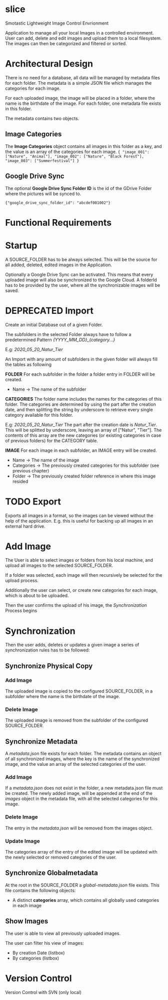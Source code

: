 # slice
Smotastic Lightweight Image Control Envrionment

Application to manage all your local Images in a controlled environment.
User can add, delete and edit images and upload them to a local filesystem.
The images can then be categorized and filtered or sorted.

# Architectural Design
There is no need for a database, all data will be managed by metadata files for each folder.
The metadata is a simple JSON file which manages the categories for each image.

For each uploaded image, the image will be placed in a folder, where the name is the birthdate of the image.
For each folder, one metadata file exists in this folder.

The metadata contains two objects.

## Image Categories
The **Image Categories** object contains all images in this folder as a key, and the value is an array of the categories for each image.
``
{
    "image_001": ["Nature", "Animal"],
    "image_002": ["Nature", "Black Forest"],
    "image_003": ["Summerfestival"]
}
``

## Google Drive Sync
The optional **Google Drive Sync Folder ID** is the id of the GDrive Folder where the pictures will be synced to.

``
{"google_drive_sync_folder_id": "abcdef001002"}
``

# Functional Requirements

# Startup

A SOURCE_FOLDER has to be always selected.
This will be the source for all added, deleted, edited images in the Application.

Optionally a Google Drive Sync can be activated. This means that every uploaded image will also be synchronized to the Google Cloud. A folderId has to be provided by the user, where all the synchronizable images will be saved.



# DEPRECATED Import
Create an initial Database out of a given Folder.

The subfolders in the selected Folder always have to follow a predetermined Pattern *{YYYY_MM_DD}_{category...}*

E.g: *2020_05_20_Natur_Tier*

An Import with any amount of subfolders in the given folder will always fill the tables as following

**FOLDER**
For each subfolder in the folder a folder entry in FOLDER will be created.
* Name -> The name of the subfolder

**CATEGORIES**
The folder name includes the names for the categories of this folder.
The categories are determined by using the part after the creation date, and then splitting the string by underscore to retrieve every single category available for this folder.

E.g: *2020_05_20_Natur_Tier*
The part after the creation date is *Natur_Tier*.
This will be splitted by underscore, leaving an array of ["Natur", "Tier"].
The contents of this array are the new categories (or existing categories in case of previous folders) for the CATEGORY table.

**IMAGE**
For each image in each subfolder, an IMAGE entry will be created.
* Name -> The name of the image
* Categories -> The previously created categories for this subfolder (see previous chapter)
* Folder -> The previously created folder reference in where this image resided


# TODO Export
Exports all images in a format, so the images can be viewed without the help of the application. E.g. this is useful for backing up all images in an external hard drive.


# Add Image
The User is able to select images or folders from his local machine, and upload all images to the selected SOURCE_FOLDER. 

If a folder was selected, each image will then recursively be selected for the upload process.

Additionally the user can select, or create new categories for each image, which is about to be uploaded.

Then the user confirms the upload of his image, the *Synchronization* Process begins


# Synchronization
Then the user adds, deletes or updates a given image a series of synchronization rules has to be followed:

## Synchronize Physical Copy


### Add Image
The uploaded image is copied to the configured SOURCE_FOLDER, in a subfolder where the name is the birthdate of the image.

### Delete Image
The uploaded image is removed from the subfolder of the configured SOURCE_FOLDER.

## Synchronize Metadata
A *metadata.json* file exists for each folder.
The metadata contains an object of all synchronized images, where the key is the name of the synchronized image, and the value an array of the selected categories of the user.

### Add Image
If a *metadata.json* does not exist in the folder, a new metadata.json file must be created.
The newly added image, will be appended at the end of the *images* object in the metadata file, with all the selected categories for this image.

### Delete Image
The entry in the *metadata.json* will be removed from the images object.

### Update Image
The categories array of the entry of the edited image will be updated with the newly selected or removed categories of the user.

## Synchronize Globalmetadata
At the root in the SOURCE_FOLDER a *global-metadata.json* file exists.
This file contains the following objects:

* A distinct **categories** array, which contains all globally used categories in each image



## Show Images
The user is able to view all previously uploaded images.

The user can filter his view of images:
* By creation Date (listbox)
* By categories (listbox)


# Version Control
Version Control with SVN (only local)
